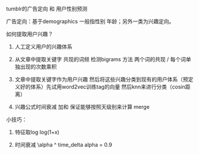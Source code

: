 tumblr的广告定向 和 用户性别预测

广告定向：基于demographics 一般指性别 年龄；另外一类为兴趣定向。

如何提取用户兴趣？

1. 人工定义用户的兴趣体系 

2. 从文章中提取关键字 共现的词频  检测bigrams 方法 两个词的共现 /  每个词单独出现的次数乘积

3. 文章中提取关键字作为用户兴趣  然后将这些兴趣分类到现有的用户体系（预定义好的体系）先试用word2vec训练tag的向量 然后knn来进行分类（cosin距离）

4. 兴趣公式时间衰减 加和 保证能够按照天级别来计算 merge


小技巧：
1. 特征取log log(1+x)

2. 时间衰减 \alpha ^ time_delta alpha = 0.9
